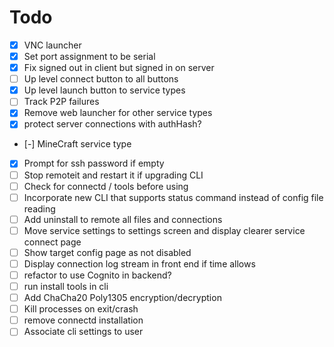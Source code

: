 # Todo

- [x] VNC launcher
- [x] Set port assignment to be serial
- [x] Fix signed out in client but signed in on server
- [ ] Up level connect button to all buttons
- [x] Up level launch button to service types
- [ ] Track P2P failures
- [x] Remove web launcher for other service types
- [x] protect server connections with authHash?
- [-] MineCraft service type
- [x] Prompt for ssh password if empty
- [ ] Stop remoteit and restart it if upgrading CLI
- [ ] Check for connectd / tools before using
- [ ] Incorporate new CLI that supports status command instead of config file reading
- [ ] Add uninstall to remote all files and connections
- [ ] Move service settings to settings screen and display clearer service connect page
- [ ] Show target config page as not disabled
- [ ] Display connection log stream in front end if time allows
- [ ] refactor to use Cognito in backend?
- [ ] run install tools in cli
- [ ] Add ChaCha20 Poly1305 encryption/decryption
- [ ] Kill processes on exit/crash
- [ ] remove connectd installation
- [ ] Associate cli settings to user

